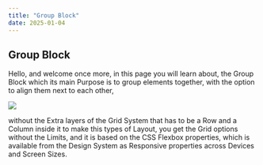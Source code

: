 ```yaml
---
title: "Group Block"
date: 2025-01-04
---
```


## Group Block

Hello, and welcome once more, in this page you will learn about, the Group Block which its main Purpose is to group elements together, with the option to align them next to each other,

![](images/group-block.avif)

without the Extra layers of the Grid System that has to be a Row and a Column inside it to make this types of Layout, you get the Grid options without the Limits, and it is based on the CSS Flexbox properties, which is available from the Design System as Responsive properties across Devices and Screen Sizes.

